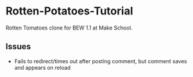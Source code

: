 # Rotten-Potatoes-Tutorial
Rotten Tomatoes clone for BEW 1.1 at Make School.

## Issues
* Fails to redirect/times out after posting comment, but comment saves and appears on reload
